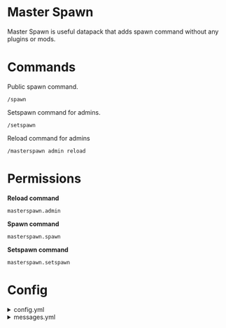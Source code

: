 # **Master Spawn**
Master Spawn is useful datapack that adds spawn command without any plugins or mods.  
# **Commands**
Public spawn command. 
```
/spawn
```
Setspawn command for admins. 

```
/setspawn
```
Reload command for admins
```
/masterspawn admin reload
```
# **Permissions**
**Reload command**
```
masterspawn.admin
```
**Spawn command**
```
masterspawn.spawn
```
**Setspawn command**
```
masterspawn.setspawn
```
# Config
<details>
<summary>config.yml</summary>

´´´
# Delay in seconds before teleporting to spawn
delay: 3
´´´

</details>

<details>
<summary>messages.yml</summary>

´´´
messages:
  spawnSet: "&aSpawn location set!"
  noPermission: "&cYou don't have permission to use this command."
  notPlayer: "&cThis command can only be run by a player."
  teleporting: "&aTeleporting in &l%d &r&a seconds... &cDon't move!"
  movementDetected: "&cMovement detected, teleport cancelled!"
  teleported: "&aTeleported to spawn!"
  spawnNotSet: "&cSpawn location not set yet!"
  configReloaded: "&aConfiguration reloaded!"
´´´

</details>




